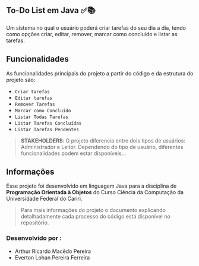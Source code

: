 ## To-Do List em Java ✅📚

Um sistema no qual o usuário poderá criar tarefas do seu dia a dia, tendo como opções criar, editar, remover, marcar como concluido e listar as tarefas.

## Funcionalidades 

As funcionalidades principais do projeto a partir do código e da estrutura do projeto são:

- `Criar tarefas`
- `Editar tarefas`
- `Remover Tarefas` 
- `Marcar como Concluído`
- `Listar Todas Tarefas`
- `Listar Tarefas Concluídas`
- `Listar Tarefas Pendentes`


> **STAKEHOLDERS**: O projeto diferencia entre dois tipos de usuários: Administrador e Leitor. Dependendo do tipo de usuário, diferentes funcionalidades podem estar disponíveis...

## Informações

Esse projeto foi desenvolvido em linguagem Java para a disciplina de **Programação Orientada à Objetos** do Curso Ciência da Computação da Universidade Federal do Cariri.

> Para mais informações do projeto o documento explicando detalhadamente cada processo do código está disponível no repositório.


### Desenvolvido por :
- Arthur Ricardo Macêdo Pereira
- Everton Lohan Pereira Ferreira
